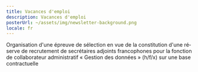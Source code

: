 ```yaml
---
title: Vacances d'emploi
description: Vacances d'emploi
posterUrl: ~/assets/img/newsletter-background.png
locale: fr
---
```


<show-between-dates start-date="16-06-2025" end-date="30-06-2025">
  <job-offer-link lang="fr" pdf="20250616-epreuve_de_selection_collaborateur_adm_FR.pdf">
    Organisation d'une épreuve de sélection en vue de la constitution d'une réserve de recrutement de secrétaires adjoints francophones pour la fonction de collaborateur administratif « Gestion des données » (h/f/x) sur une base contractuelle
  </job-offer-link>

</show-between-dates>
